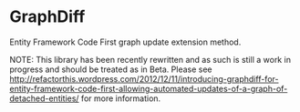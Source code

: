 GraphDiff
=========

Entity Framework Code First graph update extension method.

NOTE: This library has been recently rewritten and as such is still a work in progress and should be treated as in Beta.
Please see http://refactorthis.wordpress.com/2012/12/11/introducing-graphdiff-for-entity-framework-code-first-allowing-automated-updates-of-a-graph-of-detached-entities/ for more information.